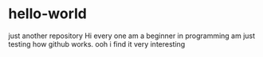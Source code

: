 # hello-world
just another repository
Hi every one am a beginner in programming am just testing how github works.
ooh i find it very interesting
